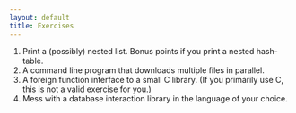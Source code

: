 ```yaml
---
layout: default
title: Exercises
---
```


1. Print a (possibly) nested list. Bonus points if you print a nested hash-table.
2. A command line program that downloads multiple files in parallel.
3. A foreign function interface to a small C library. (If you primarily use C, this is not a valid exercise for you.)
4. Mess with a database interaction library in the language of your choice.